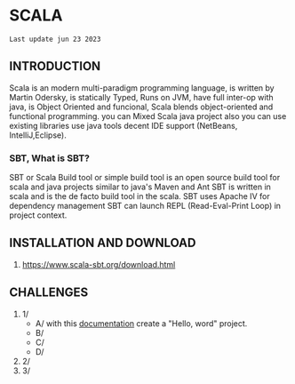 # SCALA
` Last update jun 23 2023 `
## INTRODUCTION
Scala is an modern multi-paradigm programming language, is written by Martin Odersky, is statically Typed, Runs on JVM, have full inter-op with java,  is Object Oriented and funcional,  Scala blends object-oriented and functional programming.
you can Mixed Scala java project also you can use existing libraries use java tools decent IDE support (NetBeans, IntelliJ,Eclipse).

### SBT, What is SBT?
SBT or Scala Build tool or simple build tool is an open source build tool for scala and java projects similar to java's Maven and Ant
SBT is written in scala and is the de facto build tool in the scala.
SBT uses Apache IV for dependency management
SBT can launch REPL (Read-Eval-Print Loop) in project context.

## INSTALLATION AND DOWNLOAD

1. https://www.scala-sbt.org/download.html

## CHALLENGES
1. 1/
   -  A/  with this <a href="https://docs.scala-lang.org/getting-started/sbt-track/getting-started-with-scala-and-sbt-on-the-command-line.html" >documentation</a> create a "Hello, word" project.
   -  B/
   -  C/
   -  D/
2.   2/
3.   3/




